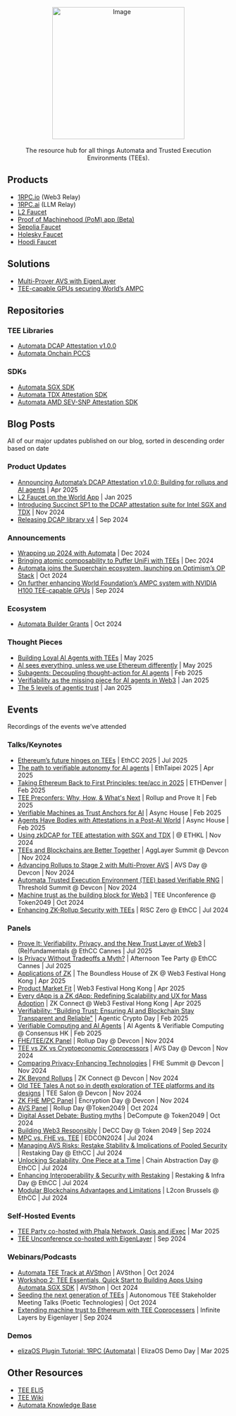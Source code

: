 <p align="center">
  <img src="https://github.com/user-attachments/assets/7d8e8213-66af-4cb3-a690-05e8e87a3337" alt="Image" width="300" />
  <br><br>
  The resource hub for all things Automata and Trusted Execution Environments (TEEs).
</p>

## Products

- [1RPC.io](https://www.1rpc.io/) (Web3 Relay)
- [1RPC.ai](http://1RPC.ai) (LLM Relay)
- [L2 Faucet](https://www.l2faucet.com/)
- [Proof of Machinehood (PoM) app (Beta)](https://pom.ata.network/)
- [Sepolia Faucet](https://www.sepoliafaucet.io/)
- [Holesky Faucet](https://www.holeskyfaucet.io/)
- [Hoodi Faucet](https://www.hoodifaucet.io/)

## Solutions

- [Multi-Prover AVS with EigenLayer](https://app.eigenlayer.xyz/avs/0xe5445838c475a2980e6a88054ff1514230b83aeb)
- [TEE-capable GPUs securing World’s AMPC](https://world.org/blog/engineering/introducing-ampc-another-leap-privacy-performance-world-id)

## Repositories

### TEE Libraries

- [Automata DCAP Attestation v1.0.0](https://github.com/automata-network/automata-dcap-attestation)
- [Automata Onchain PCCS](https://github.com/automata-network/automata-on-chain-pccs)

### SDKs

- [Automata SGX SDK](https://github.com/automata-network/automata-sgx-sdk)
- [Automata TDX Attestation SDK](https://github.com/automata-network/tdx-attestation-sdk)
- [Automata AMD SEV-SNP Attestation SDK](https://github.com/automata-network/amd-sev-snp-attestation-sdk)

## Blog Posts

All of our major updates published on our blog, sorted in descending order based on date

### Product Updates

- [Announcing Automata’s DCAP Attestation v1.0.0: Building for rollups and AI agents](https://blog.ata.network/automatas-dcap-attestation-v1-0-0-building-for-rollups-and-ai-agents-2508221be0b8) | Apr 2025
- [L2 Faucet on the World App](https://blog.ata.network/testnet-tokens-for-verified-humans-with-l2-faucet-on-the-world-app-a8ca57d82f95) | Jan 2025
- [Introducing Succinct SP1 to the DCAP attestation suite for Intel SGX and TDX](https://blog.ata.network/towards-a-common-tee-stack-71a7812a4bf9) | Nov 2024
- [Releasing DCAP library v4](https://blog.ata.network/releasing-dcap-library-v4-a-unified-interface-to-verify-tees-on-chain-2f27538babb4) | Sep 2024

### Announcements

- [Wrapping up 2024 with Automata](https://blog.ata.network/wrapping-up-2024-with-automata-2b909d7cdd7a) | Dec 2024
- [Bringing atomic composability to Puffer UniFi with TEEs](https://blog.ata.network/bringing-atomic-composability-to-puffer-unifi-with-tees-12cc7620f59e) | Dec 2024
- [Automata joins the Superchain ecosystem, launching on Optimism’s OP Stack](https://blog.ata.network/automata-joins-the-superchain-ecosystem-launching-on-optimisms-op-stack-da25840cc658) | Oct 2024
- [On further enhancing World Foundation’s AMPC system with NVIDIA H100 TEE-capable GPUs](https://blog.ata.network/on-further-enhancing-worldcoin-foundations-smpc-system-with-nvidia-h100-tee-capable-gpus-ee986400ddeb) | Sep 2024

### Ecosystem

- [Automata Builder Grants](https://blog.ata.network/automata-builder-grants-accelerating-tee-innovation-338528ca594a) | Oct 2024

### Thought Pieces

- [Building Loyal AI Agents with TEEs](https://x.com/1rpc_/status/1925950913505546311) | May 2025
- [AI sees everything, unless we use Ethereum differently](https://x.com/1rpc_/status/1920490451054047523) | May 2025
- [Subagents: Decoupling thought-action for AI agents](https://x.com/AutomataNetwork/status/1887176272608174392) | Feb 2025
- [Verifiability as the missing piece for AI agents in Web3](https://blog.ata.network/verifiability-as-the-missing-piece-for-ai-agents-in-web3-504839dca893) | Jan 2025
- [The 5 levels of agentic trust](https://x.com/AutomataNetwork/status/1882070776297525402) | Jan 2025

## Events

Recordings of the events we’ve attended

### Talks/Keynotes

- [Ethereum’s future hinges on TEEs](https://www.youtube.com/watch?v=5f58L1iPquI) | EthCC 2025 | Jul 2025
- [The path to verifiable autonomy for AI agents](https://www.youtube.com/watch?v=fP5Rd_nb3uQ) | EthTaipei 2025 | Apr 2025
- [Taking Ethereum Back to First Principles: tee/acc in 2025](https://www.youtube.com/watch?v=flABgpT6Bsw) | ETHDenver | Feb 2025
- [TEE Preconfers: Why, How, & What's Next](https://www.youtube.com/watch?v=qwhMD_wAwJc) | Rollup and Prove It | Feb 2025
- [Verifiable Machines as Trust Anchors for AI](https://www.youtube.com/watch?v=kNvCWH1Bx6I) | Async House | Feb 2025
- [Agents Have Bodies with Attestations in a Post-AI World](https://www.youtube.com/watch?v=lBD3z57dUOk) | Async House | Feb 2025
- [Using zkDCAP for TEE attestation with SGX and TDX](https://www.youtube.com/watch?v=EsQ3m6map_M) | @ ETHKL | Nov 2024
- [TEEs and Blockchains are Better Together](https://www.youtube.com/watch?v=p0jHW5zSE3s) | AggLayer Summit @ Devcon | Nov 2024
- [Advancing Rollups to Stage 2 with Multi-Prover AVS](https://youtu.be/j2flKQr6UI8?si=i2FLHYQBVO-wCLD0&t=2484) | AVS Day @ Devcon | Nov 2024
- [Automata Trusted Execution Environment (TEE) based Verifiable RNG](https://www.youtube.com/watch?v=jKnO27ILD8c&list=PLsg1px0GrGghiIRoLiPKufzwTsDQvOMUF&index=2) | Threshold Summit @ Devcon | Nov 2024
- [Machine trust as the building block for Web3](https://www.youtube.com/watch?v=xLUeZWeNCIo)  | TEE Unconference @ Token2049 | Oct 2024
- [Enhancing ZK-Rollup Security with TEEs](https://www.youtube.com/watch?v=O1S5DdcuuYQ) | RISC Zero @ EthCC | Jul 2024

### Panels

- [Prove It: Verifiability, Privacy, and the New Trust Layer of Web3](https://www.youtube.com/watch?v=A3b_VlirlSE) | (Re)fundamentals @ EthCC Cannes | Jul 2025
- [Is Privacy Without Tradeoffs a Myth?](https://www.youtube.com/live/oQWGn0vjddc?si=1TfrVDIq1Uerfdb7&t=2518) | Afternoon Tee Party @ EthCC Cannes | Jul 2025
- [Applications of ZK](https://www.youtube.com/watch?v=mhBDy20XILc&list=PLKquVQ64ui2Sa7ptDgUwfvg9GMt2r6kA3&index=7) | The Boundless House of ZK @ Web3 Festival Hong Kong | Apr 2025
- [Product Market Fit](https://www.youtube.com/watch?v=J5LWDFC6Mk4) | Web3 Festival Hong Kong | Apr 2025
- [Every dApp is a ZK dApp: Redefining Scalability and UX for Mass Adoption](https://www.youtube.com/watch?v=QRxnMdeQ8nM) | ZK Connect @ Web3 Festival Hong Kong | Apr 2025
- [Verifiability: "Building Trust: Ensuring AI and Blockchain Stay Transparent and Reliable"](https://www.youtube.com/watch?v=2Vdte3ytVJU) | Agentic Crypto Day | Feb 2025
- [Verifiable Computing and AI Agents](https://www.youtube.com/watch?v=q5-ksings98) | AI Agents & Verifiable Computing @ Consensus HK | Feb 2025
- [FHE/TEE/ZK Panel](https://www.youtube.com/watch?v=tHI7u2hK2d4) | Rollup Day @ Devcon | Nov 2024
- [TEE vs ZK vs Cryptoeconomic Coprocessors](https://youtu.be/oSM0KliU6vM?si=4i6fmxmAm3m4COFa&t=1505) | AVS Day @ Devcon | Nov 2024
- [Comparing Privacy-Enhancing Technologies](https://www.youtube.com/watch?v=n33NtDpIkU8&t=23s) | FHE Summit @ Devcon | Nov 2024
- [ZK Beyond Rollups](https://www.youtube.com/watch?v=qOUJfMG0C3E) | ZK Connect @ Devcon | Nov 2024
- [Old TEE Tales A not so in depth exploration of TEE platforms and its designs](https://www.youtube.com/watch?v=-uTmlsBg3oY&list=PLRHMe0bxkuekLrwd7LQZJHWrx2r6k3mGX&index=16) | TEE Salon @ Devcon | Nov 2024
- [ZK FHE MPC Panel](https://www.youtube.com/watch?v=zf3o88tg-08) | Encryption Day @ Devcon | Nov 2024
- [AVS Panel](https://www.youtube.com/watch?v=6cgi03lvi-0&t=20s) | Rollup Day @Token2049 | Oct 2024
- [Digital Asset Debate: Busting myths](https://www.youtube.com/watch?v=TscnP6L-pfM&list=PLUVZ-xc5r7-y763hNMLwjTn4-VEg6mrV_&index=8) | DeCompute @ Token2049 | Oct 2024
- [Building Web3 Responsibly](https://www.youtube.com/watch?v=v5AqhNRIzkY) | DeCC Day @ Token 2049 | Sep 2024
- [MPC vs. FHE vs. TEE](https://www.youtube.com/watch?v=LBipsEYVhmc) | EDCON2024 | Jul 2024
- [Managing AVS Risks: Restake Stability & Implications of Pooled Security](https://www.youtube.com/watch?v=pm6kKEnDj_4) | Restaking Day @ EthCC | Jul 2024
- [Unlocking Scalability, One Piece at a Time](https://www.youtube.com/watch?v=MpD8WaCmj7s) | Chain Abstraction Day @ EthCC | Jul 2024
- [Enhancing Interoperability & Security with Restaking](https://www.youtube.com/watch?v=MpD8WaCmj7s) | Restaking & Infra Day @ EthCC | Jul 2024
- [Modular Blockchains Advantages and Limitations](https://www.youtube.com/watch?v=J6zsaJ2NQgc) | L2con Brussels @ EthCC | Jul 2024

### Self-Hosted Events

- [TEE Party co-hosted with Phala Network, Oasis and iExec](https://x.com/i/broadcasts/1MYGNwRBQoOJw) | Mar 2025
- [TEE Unconference co-hosted with EigenLayer](https://www.youtube.com/playlist?list=PLf5rohc5VTlODdO3tpq8lBg7p3ky-mvdK) | Sep 2024

### Webinars/Podcasts

- [Automata TEE Track at AVSthon](https://www.youtube.com/watch?v=H3Lhvid2LR0) | AVSthon | Oct 2024
- [Workshop 2: TEE Essentials, Quick Start to Building Apps Using Automata SGX SDK](https://www.youtube.com/watch?v=NBE1Iw_wHcs) | AVSthon | Oct 2024
- [Seeding the next generation of TEEs](https://www.youtube.com/watch?v=Do0uFBxJDiY) | Autonomous TEE Stakeholder Meeting Talks (Poetic Technologies) | Oct 2024
- [Extending machine trust to Ethereum with TEE Coprocessers](https://www.youtube.com/watch?v=A9DPrJZJQus) | Infinite Layers by Eigenlayer | Sep 2024

### Demos

- [elizaOS Plugin Tutorial: 1RPC (Automata)](https://www.youtube.com/watch?v=4eqAeRyAeXc) | ElizaOS Demo Day | Mar 2025

## Other Resources
- [TEE ELI5](https://eli5.ata.network/)
- [TEE Wiki](https://tee.fyi/)
- [Automata Knowledge Base](https://learn.ata.network/)
